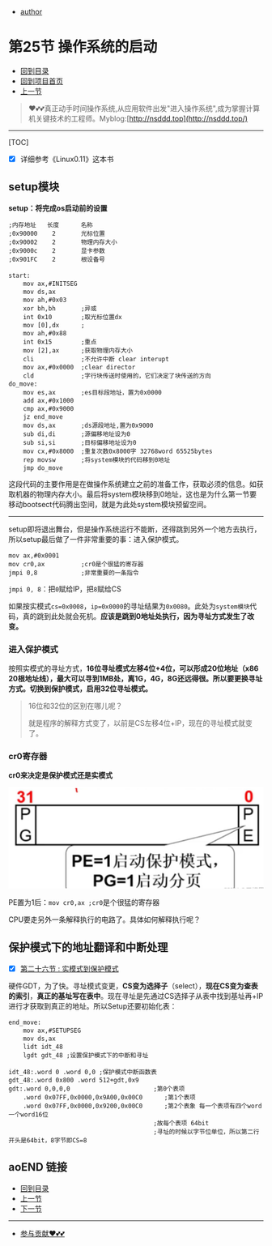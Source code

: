 + [author](https://github.com/3293172751)
# 第25节 操作系统的启动
+ [回到目录](../README.md)
+ [回到项目首页](../../README.md)
+ [上一节](24.md)
> ❤️💕💕真正动手时间操作系统,从应用软件出发"进入操作系统",成为掌握计算机关键技术的工程师。Myblog:[http://nsddd.top](http://nsddd.top/)
---
[TOC]

+ [x] 详细参考《Linux0.11》这本书

## setup模块

**setup：将完成os启动前的设置**

```assembly
;内存地址	长度		名称
;0x90000	2		光标位置
;0x90002	2		物理内存大小
;0x9000c	2		显卡参数
;0x901FC	2		根设备号

start:
	mov ax,#INITSEG
	mov ds,ax
	mov ah,#0x03
	xor bh,bh		;异或
	int 0x10		;取光标位置dx
	mov [0],dx		;
	mov ah,#0x88	
	int 0x15		;重点
	mov [2],ax		;获取物理内存大小
	cli				;不允许中断 clear interupt
	mov ax,#0x0000	;clear director
	cld				;字行块传送时使用的，它们决定了块传送的方向
do_move:
	mov es,ax		;es目标段地址，置为0x0000
	add ax,#0x1000
	cmp ax,#0x9000
	jz end_move
	mov ds,ax		;ds源段地址,置为0x9000
	sub di,di 		;源偏移地址设为0
	sub si,si		;目标偏移地址设为0
	mov cx,#0x8000	;重复次数0x8000字 32768word 65525bytes
	rep	movsw		;将system模块的代码移到0地址
	jmp	do_move 

```

这段代码的主要作用是在做操作系统建立之前的准备工作，获取必须的信息。如获取机器的物理内存大小。最后将system模块移到0地址，这也是为什么第一节要移动bootsect代码腾出空间，就是为此处system模块预留空间。

----

setup即将退出舞台，但是操作系统运行不能断，还得跳到另外一个地方去执行，所以setup最后做了一件非常重要的事：进入保护模式。

```assembly
mov ax,#0x0001 
mov cr0,ax 			;cr0是个很猛的寄存器
jmpi 0,8			;非常重要的一条指令
```

`jmpi 0, 8`：把`0`赋给IP，把`8`赋给CS

如果按实模式`cs=0x0008`，`ip=0x0000`的寻址结果为`0x0080`。此处为`system模块`代码，真的跳到此处就会死机。**应该是跳到0地址处执行，因为寻址方式发生了改变。**

### 进入保护模式
按照实模式的寻址方式，**16位寻址模式左移4位+4位，可以形成20位地址（x86 20根地址线），最大可以寻到1MB处，离1G，4G，8G还远得很。所以要更换寻址方式。切换到保护模式，启用32位寻址模式。**

> 16位和32位的区别在哪儿呢？
>
> 就是程序的解释方式变了，以前是CS左移4位+IP，现在的寻址模式就变了。



### cr0寄存器

**cr0来决定是保护模式还是实模式**

![image-20220805165518994](assets/image-20220805165518994.png)



PE置为1后：`mov cr0,ax ;cr0`是个很猛的寄存器

CPU要走另外一条解释执行的电路了。具体如何解释执行呢？



## 保护模式下的地址翻译和中断处理

+ [x] [第二十六节 : 实模式到保护模式](26.md)

硬件GDT，为了快。寻址模式变更，**CS变为选择子**（select），**现在CS变为查表的索引**，**真正的基址写在表中**。现在寻址是先通过CS选择子从表中找到基址再+IP进行才获取到真正的地址。所以Setup还要初始化表：

```assembly
end_move:
	mov ax,#SETUPSEG
	mov ds,ax
	lidt idt_48
	lgdt gdt_48	;设置保护模式下的中断和寻址

idt_48:.word 0 .word 0,0 ;保护模式中断函数表
gdt_48:.word 0x800 .word 512+gdt,0x9 
gdt:.word 0,0,0,0						;第0个表项
	.word 0x07FF,0x0000,0x9A00,0x00C0 	   ;第1个表项
	.word 0x07FF,0x0000,0x9200,0x00C0      ;第2个表象 每一个表项有四个word 一个word16位 
										;故每个表项 64bit 
										;寻址的时候以字节位单位，所以第二行开头是64bit，8字节即CS=8
```

















## aoEND 链接

+ [回到目录](../README.md)
+ [上一节](24.md)
+ [下一节](26.md)
---
+ [参与贡献❤️💕💕](https://github.com/3293172751/Block_Chain/blob/master/Git/git-contributor.md)